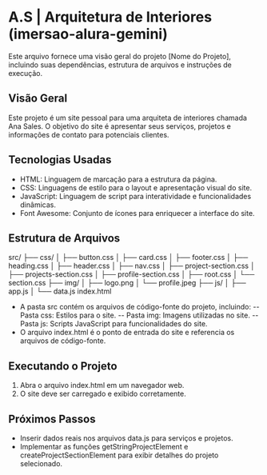# A.S | Arquitetura de Interiores (imersao-alura-gemini)
Este arquivo fornece uma visão geral do projeto [Nome do Projeto], incluindo suas dependências, estrutura de arquivos e instruções de execução.

## Visão Geral
Este projeto é um site pessoal para uma arquiteta de interiores chamada Ana Sales. O objetivo do site é apresentar seus serviços, projetos e informações de contato para potenciais clientes.

## Tecnologias Usadas
- HTML: Linguagem de marcação para a estrutura da página.
- CSS: Linguagens de estilo para o layout e apresentação visual do site.
- JavaScript: Linguagem de script para interatividade e funcionalidades dinâmicas.
- Font Awesome: Conjunto de ícones para enriquecer a interface do site.

## Estrutura de Arquivos
src/
├── css/
│   ├── button.css
│   ├── card.css
│   ├── footer.css
│   ├── heading.css
│   ├── header.css
│   ├── nav.css
│   ├── project-section.css
│   ├── projects-section.css
│   ├── profile-section.css
│   ├── root.css
│   └── section.css
├── img/
│   ├── logo.png
│   └── profile.jpeg
├── js/
│   ├── app.js
│   └── data.js
index.html

- A pasta src contém os arquivos de código-fonte do projeto, incluindo:
-- Pasta css: Estilos para o site.
-- Pasta img: Imagens utilizadas no site.
-- Pasta js: Scripts JavaScript para funcionalidades do site.
- O arquivo index.html é o ponto de entrada do site e referencia os arquivos de código-fonte.

## Executando o Projeto
1. Abra o arquivo index.html em um navegador web.
2. O site deve ser carregado e exibido corretamente.

## Próximos Passos
- Inserir dados reais nos arquivos data.js para serviços e projetos.
- Implementar as funções getStringProjectElement e createProjectSectionElement para exibir detalhes do projeto selecionado.
